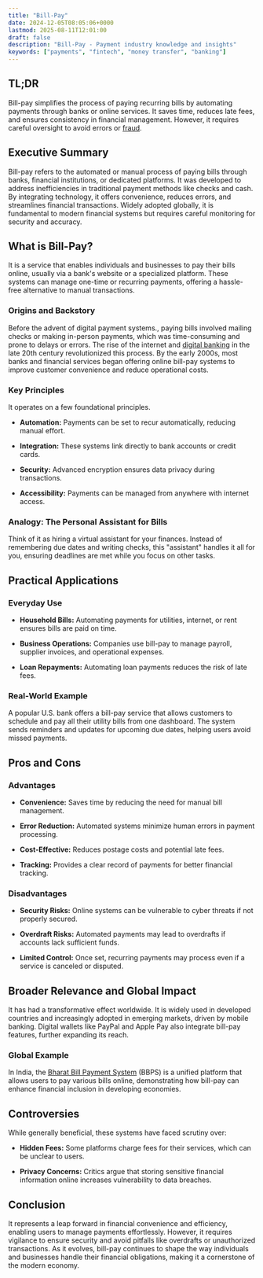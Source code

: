 ```yaml
---
title: "Bill-Pay"
date: 2024-12-05T08:05:06+0000
lastmod: 2025-08-11T12:01:00
draft: false
description: "Bill-Pay - Payment industry knowledge and insights"
keywords: ["payments", "fintech", "money transfer", "banking"]
---
```


## TL;DR

Bill-pay simplifies the process of paying recurring bills by automating payments through banks or online services. It saves time, reduces late fees, and ensures consistency in financial management. However, it requires careful oversight to avoid errors or [fraud](https://faisalkhanllc.xyz/resources/payments-wiki/f/fraud/).

## Executive Summary

Bill-pay refers to the automated or manual process of paying bills through banks, financial institutions, or dedicated platforms. It was developed to address inefficiencies in traditional payment methods like checks and cash. By integrating technology, it offers convenience, reduces errors, and streamlines financial transactions. Widely adopted globally, it is fundamental to modern financial systems but requires careful monitoring for security and accuracy.

## What is Bill-Pay?

It is a service that enables individuals and businesses to pay their bills online, usually via a bank's website or a specialized platform. These systems can manage one-time or recurring payments, offering a hassle-free alternative to manual transactions.

### Origins and Backstory

Before the advent of digital payment systems., paying bills involved mailing checks or making in-person payments, which was time-consuming and prone to delays or errors. The rise of the internet and [digital banking](https://faisalkhanllc.xyz/resources/payments-wiki/d/digital-bank/) in the late 20th century revolutionized this process. By the early 2000s, most banks and financial services began offering online bill-pay systems to improve customer convenience and reduce operational costs.

### Key Principles

It operates on a few foundational principles.

- **Automation:** Payments can be set to recur automatically, reducing manual effort.

- **Integration:** These systems link directly to bank accounts or credit cards.

- **Security:** Advanced encryption ensures data privacy during transactions.

- **Accessibility:** Payments can be managed from anywhere with internet access.

### Analogy: The Personal Assistant for Bills

Think of it as hiring a virtual assistant for your finances. Instead of remembering due dates and writing checks, this "assistant" handles it all for you, ensuring deadlines are met while you focus on other tasks.

## Practical Applications

### Everyday Use

- **Household Bills:** Automating payments for utilities, internet, or rent ensures bills are paid on time.

- **Business Operations:** Companies use bill-pay to manage payroll, supplier invoices, and operational expenses.

- **Loan Repayments:** Automating loan payments reduces the risk of late fees.

### Real-World Example

A popular U.S. bank offers a bill-pay service that allows customers to schedule and pay all their utility bills from one dashboard. The system sends reminders and updates for upcoming due dates, helping users avoid missed payments.

## Pros and Cons

### Advantages

- **Convenience:** Saves time by reducing the need for manual bill management.

- **Error Reduction:** Automated systems minimize human errors in payment processing.

- **Cost-Effective:** Reduces postage costs and potential late fees.

- **Tracking:** Provides a clear record of payments for better financial tracking.

### Disadvantages

- **Security Risks:** Online systems can be vulnerable to cyber threats if not properly secured.

- **Overdraft Risks:** Automated payments may lead to overdrafts if accounts lack sufficient funds.

- **Limited Control:** Once set, recurring payments may process even if a service is canceled or disputed.

## Broader Relevance and Global Impact

It has had a transformative effect worldwide. It is widely used in developed countries and increasingly adopted in emerging markets, driven by mobile banking. Digital wallets like PayPal and Apple Pay also integrate bill-pay features, further expanding its reach.

### Global Example

In India, the [Bharat Bill Payment System](https://en.wikipedia.org/wiki/Bharat_Connect) (BBPS) is a unified platform that allows users to pay various bills online, demonstrating how bill-pay can enhance financial inclusion in developing economies.

## Controversies 

While generally beneficial, these systems have faced scrutiny over:

- **Hidden Fees:** Some platforms charge fees for their services, which can be unclear to users.

- **Privacy Concerns:** Critics argue that storing sensitive financial information online increases vulnerability to data breaches.

## Conclusion

It represents a leap forward in financial convenience and efficiency, enabling users to manage payments effortlessly. However, it requires vigilance to ensure security and avoid pitfalls like overdrafts or unauthorized transactions. As it evolves, bill-pay continues to shape the way individuals and businesses handle their financial obligations, making it a cornerstone of the modern economy.